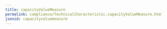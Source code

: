 ```yaml
---
title: capacityValueMeasure
permalink: compliance/TechnicalCharacteristic.capacityValueMeasure.html
jsonid: capacityvaluemeasure
---
```

